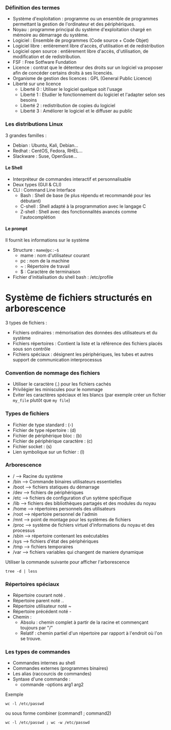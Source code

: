 ### Définition des termes 
- Système d'exploitation : programme ou un ensemble de programmes permettant la gestion de l'ordinateur et des périphériques.
- Noyau : programme principal du système d'exploitation chargé en mémoire au démarrage du système.
- Logiciel : Ensemble de programmes (Code source + Code Objet) 
- Logiciel libre : entièrement libre d'accès, d'utilisation et de redistribution
- Logiciel open source : entièrement libre d'accès, d'utilisation, de modification et de redistribution. 
- FSF : Free Sotfware Fundation 
- Licence : contrat que le détenteur des droits sur un logiciel va proposer afin de concéder certains droits à ses licenciés.
- Organisme de gestion des licences : GPL (General Public Licence)
- Liberté sur une licence
  - Liberté 0 : Utiliser le logiciel quelque soit l'usage 
  - Liberté 1 : Etudier le fonctionnement du logiciel et l'adapter selon ses besoins
  - Liberté 2 : redistribution de copies du logiciel
  - Liberté 3 : Améliorer le logiciel et le diffuser au public
  
### Les distributions Linux
3 grandes familles :
- Debian : Ubuntu, Kali, Debian...
- Redhat : CentOS, Fedora, RHEL...
- Slackware : Suse, OpenSuse...

#### Le Shell
- Interpréteur de commandes interactif et personnalisable
- Deux types (GUI & CLI)
- CLI :  Command Line Interface
  - Bash : Shell de base (le plus répendu et recommandé pour les débutant)
  - C-shell : Shell adapté à la programmation avec le langage C 
  - Z-shell : Shell avec des fonctionnalités avancés comme l'autocomplétion
  
#### Le prompt
Il fournit les informations sur le système 
- Structure : 
```mame@pc:~$```
  - mame : nom d'utilisateur courant 
  - pc : nom de la machine
  - ~ : Répertoire de travail
  - $ : Caractère de terminaison
- Fichier d'initialisation du shell bash : /etc/profile

# Système de fichiers structurés en arborescence
3 types de fichiers :
- Fichiers ordinaires : mémorisation des données des utilisateurs et du système
- Fichiers répertoires : Contient la liste et la référence des fichiers placés sous son contrôle
- Fichiers spéciaux : désignent les périphériques, les tubes et autres support de communication interprocessus 

### Convention de nommage des fichiers 
- Utiliser le caractère (.) pour les fichiers cachés
- Privilégier les miniscules pour le nommage
- Eviter les caractères spéciaux et les blancs (par exemple créer un fichier ```my_file``` plutôt que ```my file```)

### Types de fichiers
- Fichier de type standard : (-)
- Fichier de type répertoire : (d)
- Fichier de périphérique bloc : (b)
- Fichier de périphérique caractère : (c)
- Fichier socket : (s)
- Lien symbolique sur un fichier : (l)  

### Arborescence
- /     --> Racine du système 
- /bin  --> Commande binaires utilisateurs essentielles 
- /boot --> fichiers statiques du démarrage
- /dev  --> fichiers de périphériques
- /etc  --> fichiers de configuration d'un sytème spécifique
- /lib  --> fichiers des bibliothèques partagés et des modules du noyau
- /home --> répertoires personnels des utilisateurs 
- /root --> répertoire personnel de l'admin 
- /mnt  --> point de montage pour les systèmes de fichiers 
- /proc --> système de fichiers virtuel d'informations du noyau et des processus 
- /sbin --> répertoire contenant les exécutables
- /sys  --> fichiers d'état des périphériques 
- /tmp  --> fichiers temporaires
- /var  --> fichiers variables qui changent de maniere dynamique

Utiliser la commande suivante pour afficher l'arborescence
``` 
tree -d | less
```

### Répertoires spéciaux
- Répertoire courant noté .
- Répertoire parent noté ..
- Répertoire utilisateur noté ~
- Répertoire précédent noté -
- Chemin : 
  - Absolu : chemin complet à partir de la racine et commençant toujours par "/"
  - Relatif : chemin partiel d'un répertoire par rapport à l'endroit où l'on se trouve. 

### Les types de commandes 
- Commandes internes au shell 
- Commandes externes (programmes binaires)
- Les alias (raccourcis de commandes)
- Syntaxe d'une commande : 
  - commande -options arg1 arg2

Exemple
``` 
wc -l /etc/passwd
```
ou sous forme combiner (command1 ; command2)
``` 
wc -l /etc/passwd ; wc -w /etc/passwd
```

